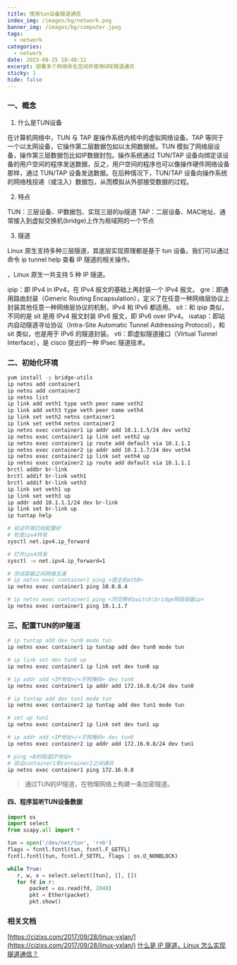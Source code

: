 ```yaml
---
title: 使用tun设备隧道通信
index_img: /images/bg/network.png
banner_img: /images/bg/computer.jpeg
tags:
  - network
categories:
  - network
date: 2023-08-25 18:40:12
excerpt: 部署多个网络命名空间并使用GRE隧道通讯
sticky: 1
hide: false
---
```


### 一、概念

1. 什么是TUN设备

在计算机网络中，TUN 与 TAP 是操作系统内核中的虚拟网络设备。TAP 等同于一个以太网设备，它操作第二层数据包如以太网数据帧。TUN 模拟了网络层设备，操作第三层数据包比如IP数据封包。操作系统通过 TUN/TAP 设备向绑定该设备的用户空间的程序发送数据，反之，用户空间的程序也可以像操作硬件网络设备那样，通过 TUN/TAP 设备发送数据。在后种情况下，TUN/TAP 设备向操作系统的网络栈投递（或注入）数据包，从而模拟从外部接受数据的过程。

2. 特点

TUN：三层设备、IP数据包、实现三层的ip隧道
TAP：二层设备、MAC地址、通常接入到虚拟交换机(bridge)上作为局域网的一个节点

3. 隧道

Linux 原生支持多种三层隧道，其底层实现原理都是基于 tun 设备。我们可以通过命令 ip tunnel help 查看 IP 隧道的相关操作。

，Linux 原生一共支持 5 种 IP 隧道。

ipip：即 IPv4 in IPv4，在 IPv4 报文的基础上再封装一个 IPv4 报文。
gre：即通用路由封装（Generic Routing Encapsulation），定义了在任意一种网络层协议上封装其他任意一种网络层协议的机制，IPv4 和 IPv6 都适用。
sit：和 ipip 类似，不同的是 sit 是用 IPv4 报文封装 IPv6 报文，即 IPv6 over IPv4。
isatap：即站内自动隧道寻址协议（Intra-Site Automatic Tunnel Addressing Protocol），和 sit 类似，也是用于 IPv6 的隧道封装。
vti：即虚拟隧道接口（Virtual Tunnel Interface），是 cisco 提出的一种 IPsec 隧道技术。



### 二、初始化环境

``` bash
yum install -y bridge-utils
ip netns add container1
ip netns add container2
ip netns list
ip link add veth1 type veth peer name veth2
ip link add veth3 type veth peer name veth4
ip link set veth2 netns container1
ip link set veth4 netns container2
ip netns exec container1 ip addr add 10.1.1.5/24 dev veth2
ip netns exec container1 ip link set veth2 up
ip netns exec container1 ip route add default via 10.1.1.1
ip netns exec container2 ip addr add 10.1.1.7/24 dev veth4
ip netns exec container2 ip link set veth4 up
ip netns exec container2 ip route add default via 10.1.1.1
brctl addbr br-link
brctl addif br-link veth1
brctl addif br-link veth3
ip link set veth1 up
ip link set veth3 up
ip addr add 10.1.1.1/24 dev br-link
ip link set br-link up
ip tuntap help
```

``` bash
# 验证环境已经配置好
# 检查ipv4转发
sysctl net.ipv4.ip_forward

# 打开ipv4转发
sysctl -w net.ipv4.ip_forward=1

# 测试容器之间网络互通
# ip netns exec container1 ping <宿主机eth0>
ip netns exec container1 ping 10.0.8.4

# ip netns exec container1 ping <同交换机switch\bridge网段容器ip>
ip netns exec container1 ping 10.1.1.7
```

### 三、配置TUN的IP隧道

``` bash
# ip tuntap add dev tun0 mode tun
ip netns exec container1 ip tuntap add dev tun0 mode tun

# ip link set dev tun0 up
ip netns exec container1 ip link set dev tun0 up

# ip addr add <IP地址>/<子网掩码> dev tun0
ip netns exec container1 ip addr add 172.16.0.6/24 dev tun0
```

``` bash
# ip tuntap add dev tun1 mode tun
ip netns exec container2 ip tuntap add dev tun1 mode tun

# set up tun1
ip netns exec container2 ip link set dev tun1 up

# ip addr add <IP地址>/<子网掩码> dev tun0
ip netns exec container2 ip addr add 172.16.0.8/24 dev tun1
```

``` bash
# ping <B的隧道IP地址>
# 验证container1和container2之间通讯
ip netns exec container1 ping 172.16.0.8
```

> 通过TUN的IP隧道，在物理网络上构建一条加密隧道。


#### 四、程序监听TUN设备数据

```python
import os
import select
from scapy.all import *

tun = open('/dev/net/tun', 'r+b')
flags = fcntl.fcntl(tun, fcntl.F_GETFL)
fcntl.fcntl(tun, fcntl.F_SETFL, flags | os.O_NONBLOCK)

while True:
   r, w, x = select.select([tun], [], [])
   for fd in r:
       packet = os.read(fd, 2048)
       pkt = Ether(packet)
       pkt.show()
```

### 相关文档

[https://cizixs.com/2017/09/28/linux-vxlan/](https://cizixs.com/2017/09/28/linux-vxlan/)
[什么是 IP 隧道，Linux 怎么实现隧道通信？](https://cloud.tencent.com/developer/article/1432489)